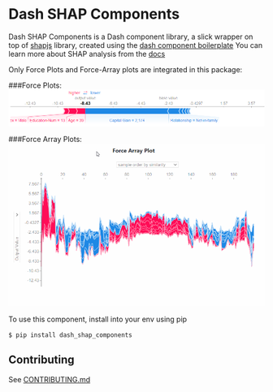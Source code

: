 # Dash SHAP Components

Dash SHAP Components is a Dash component library, a slick wrapper on top of
 [shapjs](https://www.npmjs.com/package/shapjs) library, created using the [dash component boilerplate](https://github.com/plotly/dash-component-boilerplate)
You can learn more about SHAP analysis from the [docs](https://shap.readthedocs.io/en/latest/index.html)

Only Force Plots and Force-Array plots are integrated in this package:

###Force Plots:
![Force Plot Example](docs/force-plot.png)

###Force Array Plots:
![Force Array Plot Example](docs/force-array.gif)

To use this component, install into your env using pip
```
$ pip install dash_shap_components
```

## Contributing

See [CONTRIBUTING.md](./CONTRIBUTING.md)
